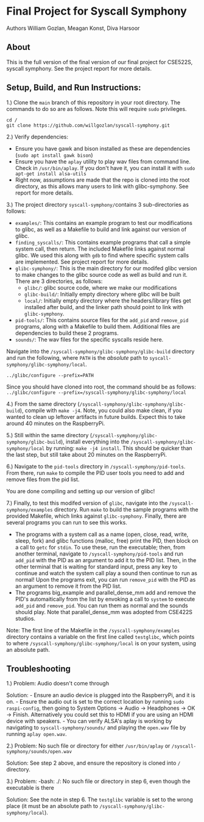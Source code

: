 # Final Project for Syscall Symphony 
Authors William Gozlan, Meagan Konst, Diva Harsoor

## About
This is the full version of the final version of our final project for CSE522S, syscall symphony. See the project report for more details. 

## Setup, Build, and Run Instructions:
1.) Clone the `main` branch of this repository in your root directory. The commands to do so are as follows. Note this will require `sudo` privileges.  

  ```
  cd /
  git clone https://github.com/willgozlan/syscall-symphony.git  
  ``` 

2.) Verify dependencies:  
  - Ensure you have gawk and bison installed as these are dependencies (`sudo apt install gawk bison`)
  - Ensure you have the `aplay` utility to play wav files from command line. Check in `/usr/bin/aplay`. If you don't have it, you can install it with `sudo apt-get install alsa-utils`
  - Right now, assumptions are made that the repo is cloned into the root directory, as this allows many users to link with glibc-symphony. See report for more details. 
 
3.) The project directory `syscall-symphony/`contains 3 sub-directories as follows:
  - `examples/`: This contains an example program to test our modifications to glibc, as well as a Makefile to build and link against our version of glibc. 
  - `finding_syscalls/`: This contains example programs that call a simple system call, then return. The included Makefile links against normal glibc. We used this along with `gdb` to find where specific system calls are implemented. See project report for more details. 
  - `glibc-symphony/`: This is the main directory for our modifed glibc version to make changes to the glibc source code as well as build and run it. There are 3 directories, as follows:
    - `glibc/`:	glibc source code, where we make our modifications 
    - `glibc-build/`:	Initially empty directory where glibc will be built
    - `local/`: Initially empty directory where the headers/library files get installed after build, and the linker path should point to link with `glibc-symphony`.
  - `pid-tools/`: This contains source files for the `add_pid` and `remove_pid` programs, along with a Makefile to build them. Additional files are dependencies to build these 2 programs. 
  - `sounds/`: The wav files for the specific syscalls reside here. 

Navigate into the `/syscall-symphony/glibc-symphony/glibc-build` directory and run the following, where `PATH` is the _absolute_ path to `syscall-symphony/glibc-symphony/local`. 

`../glibc/configure --prefix=PATH` 
 
 Since you should have cloned into root, the command should be as follows:
 `../glibc/configure --prefix=/syscall-symphony/glibc-symphony/local`
 
 
 4.) From the same directory (`/syscall-symphony/glibc-symphony/glibc-build`), compile with  `make -j4`. Note, you could also make clean, if you wanted to clean up leftover artifacts in future builds. Expect this to take around 40 minutes on the RaspberryPi. 
 
 5.) Still within the same directory (`/syscall-symphony/glibc-symphony/glibc-build`), install everything into the `/syscall-symphony/glibc-symphony/local` by running: `make -j4 install`. This should be quicker than the last step, but still take about 20 minutes on the RaspberryPi. 
 
 6.) Navigate to the `pid-tools` directory in `/syscall-symphony/pid-tools`. From there, run `make` to compile the PID user tools you need to add and remove files from the pid list. 

You are done compiling and setting up our version of glibc! 
 
 7.) Finally, to test this modifed version of `glibc`, navigate into the `/syscall-symphony/examples` directory. Run `make` to build the sample programs with the provided Makefile, which links against `glibc-symphony`. Finally, there are several programs you can run to see this works. 
 
  - The programs with a system call as a name (open, close, read, write, sleep, fork) and glibc functions (malloc, free) print the PID, then block on a call to `getc` for `stdin`. To use these, run the executable; then, from another terminal, navigate to `/syscall-symphony/pid-tools` and run `add_pid` with the PID as an argument to add it to the PID list. Then, in the other terminal that is waiting for standard input, press any key to continue and watch the system call play a sound then continue to run as normal! Upon the programs exit, you can run `remove_pid` with the PID as an argument to remove it from the PID list.
  - The programs big_example and parallel_dense_mm add and remove the PID's automaitically from the list by envoking a call to `system` to execute `add_pid` and `remove_pid`. You can run them as normal and the sounds should play. Note that parallel_dense_mm was adopted from CSE422S studios. 
 
Note: The first line of the Makefile in the `/syscall-symphony/examples` directory contains a variable on the first line called `testglibc`, which points to where `/syscall-symphony/glibc-symphony/local` is on your system, using an absolute path. 



## Troubleshooting
1.) Problem: Audio doesn't come through

  Solution: 
    - Ensure an audio device is plugged into the RaspberryPi, and it is on. 
    - Ensure the audio out is set to the correct location by running `sudo raspi-config`, then going to System Options -> Audio -> Headphones -> OK -> Finish. Alternatively you could set this to HDMI if you are using an HDMI device with speakers. 
    - You can verify ALSA's aplay is working by navigating to `syscall-symphony/sounds/` and playing the `open.wav` file by running `aplay open.wav`. 


2.) Problem: No such file or directory for either `/usr/bin/aplay` or `/syscall-symphony/sounds/open.wav`

  Solution: See step 2 above, and ensure the repository is cloned into `/` directory. 


3.) Problem: -bash: ./<executable>: No such file or directory in step 6, even though the executable is there 

  Solution: See the note in step 6. The `testglibc` variable is set to the wrong place (it must be an absolute path to `/syscall-symphony/glibc-symphony/local`).
  

